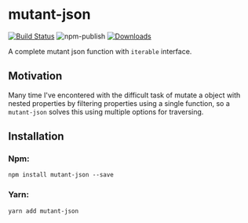 # mutant-json

[![Build Status](https://travis-ci.org/rubeniskov/mutant-json.svg?branch=master)](https://travis-ci.org/rubeniskov/mutant-json)
![npm-publish](https://github.com/rubeniskov/mutant-json/workflows/npm-publish/badge.svg)
[![Downloads](https://img.shields.io/npm/dw/mutant-json)](https://www.npmjs.com/package/mutant-json)

A complete mutant json function with `iterable` interface.

## Motivation

Many time I've encontered with the difficult task of mutate a object with nested properties by filtering properties using a single function, so a `mutant-json` solves this using multiple options for traversing.


## Installation

### Npm:
```shell
npm install mutant-json --save
```
### Yarn:
```shell
yarn add mutant-json
```
